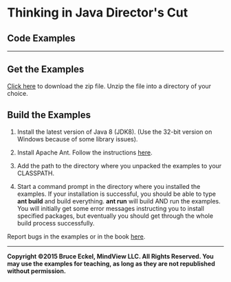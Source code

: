 # Thinking in Java Director's Cut
## Code Examples

----------

## Get the Examples ##

[Click here](https://github.com/BruceEckel/TIJ4-Refreshed-Examples/archive/master.zip) to download the zip file. Unzip the file into a directory of your choice.

## Build the Examples ##
1. Install the latest version of Java 8 (JDK8). (Use the 32-bit version on Windows because of some library issues).

1. Install Apache Ant. Follow the instructions [here](https://ant.apache.org/manual/install.html#getting).

1. Add the path to the directory where you unpacked the examples to your CLASSPATH.

1. Start a command prompt in the directory where you installed the examples. If your installation is successful, you should be able to type **ant build** and build everything. **ant run** will build AND run the examples. You will initially get some error messages instructing you to install specified packages, but eventually you should get through the whole build process successfully.


Report bugs in the examples or in the book [here](https://github.com/BruceEckel/TIJ4-Refreshed-Examples/issues).

----------
**Copyright &copy;2015 Bruce Eckel, MindView LLC. All Rights Reserved. You may use the examples for teaching, as long as they are not republished without permission.**
